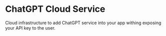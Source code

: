 # ChatGPT Cloud Service

Cloud infrastructure to add ChatGPT service into your app withing exposing your API key to the user.
